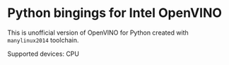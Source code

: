 # Python bingings for Intel OpenVINO

This is unofficial version of OpenVINO for Python created with `manylinux2014` toolchain.

Supported devices: CPU
